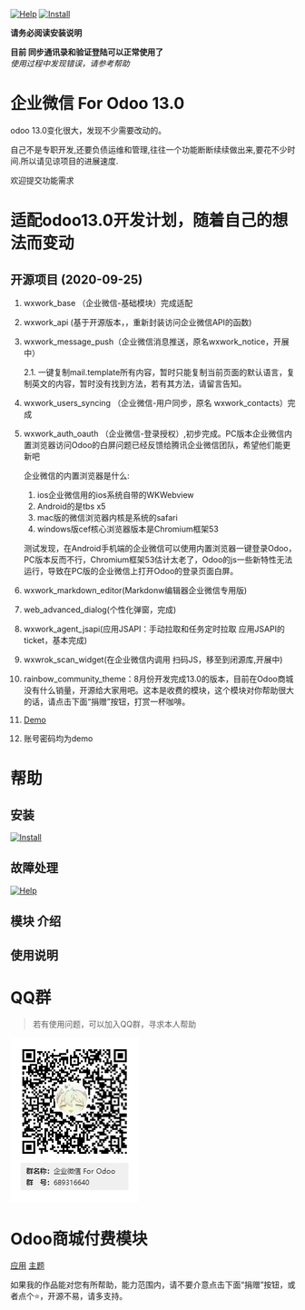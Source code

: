 [![Help](http://img.shields.io/badge/13.0-帮助-4cb648.svg?style=flat&colorA=8F8F8F)](doc/help/index.md)
[![Install](http://img.shields.io/badge/13.0-安装-875A7B.svg?style=flat&colorA=8F8F8F)](doc/install/index.md)

**请务必阅读安装说明**

**目前 同步通讯录和验证登陆可以正常使用了**  
_使用过程中发现错误，请参考帮助_

# 企业微信 For Odoo 13.0

odoo 13.0变化很大，发现不少需要改动的。

自己不是专职开发,还要负债运维和管理,往往一个功能断断续续做出来,要花不少时间.所以请见谅项目的进展速度.

欢迎提交功能需求

# 适配odoo13.0开发计划，随着自己的想法而变动

## 开源项目 (2020-09-25)

1. wxwork_base （企业微信-基础模块）完成适配
   
2. wxwork_api (基于开源版本，，重新封装访问企业微信API的函数)
   
3. wxwork_message_push（企业微信消息推送，原名wxwork_notice，开展中）
   
    2.1. 一键复制mail.template所有内容，暂时只能复制当前页面的默认语言，复制英文的内容，暂时没有找到方法，若有其方法，请留言告知。

4. wxwork_users_syncing （企业微信-用户同步，原名 wxwork_contacts）完成
   
5. wxwork_auth_oauth （企业微信-登录授权）,初步完成。PC版本企业微信内置浏览器访问Odoo的白屏问题已经反馈给腾讯企业微信团队，希望他们能更新吧
   
    企业微信的内置浏览器是什么:
    1. ios企业微信用的ios系统自带的WKWebview
    2. Android的是tbs x5
    3. mac版的微信浏览器内核是系统的safari
    4. windows版cef核心浏览器版本是Chromium框架53
   
    测试发现，在Android手机端的企业微信可以使用内置浏览器一键登录Odoo，PC版本反而不行，Chromium框架53估计太老了，Odoo的js一些新特性无法运行，导致在PC版的企业微信上打开Odoo的登录页面白屏。

6. wxwork_markdown_editor(Markdonw编辑器企业微信专用版)

7. web_advanced_dialog(个性化弹窗，完成)

8. wxwork_agent_jsapi(应用JSAPI：手动拉取和任务定时拉取 应用JSAPI的ticket，基本完成)
   
9. wxwrok_scan_widget(在企业微信内调用 扫码JS，移至到闭源库,开展中)

10. rainbow_community_theme：8月份开发完成13.0的版本，目前在Odoo商城没有什么销量，开源给大家用吧。这本是收费的模块，这个模块对你帮助很大的话，请点击下面“捐赠”按钮，打赏一杯咖啡。 
   1. <a href="https://rainbow.rstudio.xyz/" target="_blank">Demo</a>
   2. 账号密码均为demo




# 帮助

## 安装

[![Install](http://img.shields.io/badge/13.0-安装-875A7B.svg?style=flat&colorA=8F8F8F)](doc/install/index.md)

## 故障处理

[![Help](http://img.shields.io/badge/13.0-帮助-4cb648.svg?style=flat&colorA=8F8F8F)](doc/help/index.md)

## 模块 介绍 

## 使用说明

# QQ群

>若有使用问题，可以加入QQ群，寻求本人帮助

![QQ群](doc/img/QQ群二维码.png)

# Odoo商城付费模块

<a href="https://apps.odoo.com/apps/modules/browse?search=RStudio" target="_blank">应用</a>
<a href="https://apps.odoo.com/apps/themes/browse?search=RStudio" target="_blank">主题</a>


如果我的作品能对您有所帮助，能力范围内，请不要介意点击下面“捐赠”按钮，或者点个⭐，开源不易，请多支持。
